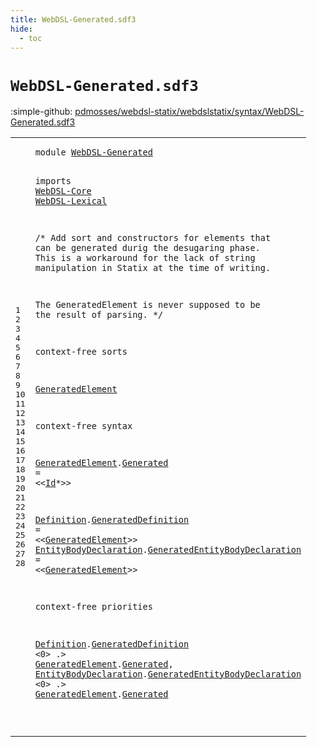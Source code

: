 ```yaml
---
title: WebDSL-Generated.sdf3
hide:
  - toc
---
```


# `WebDSL-Generated.sdf3`

:simple-github: [pdmosses/webdsl-statix/webdslstatix/syntax/WebDSL-Generated.sdf3]

[pdmosses/webdsl-statix/webdslstatix/syntax/WebDSL-Generated.sdf3]: https://github.com/pdmosses/webdsl-statix/blob/master/webdslstatix/syntax/WebDSL-Generated.sdf3 "The source file on GitHub"

<div class="sdf3"><table class="highlighttable"><tbody><tr><td class="linenos"><div class="linenodiv"><pre><span></span>1
2
3
4
5
6
7
8
9
10
11
12
13
14
15
16
17
18
19
20
21
22
23
24
25
26
27
28
</pre></div></td>
<td class="code"><pre><code><span class="keyword">module</span> <a href="../webdsl-statix.sdf3/#WebDSL-Generated_237_253" id="WebDSL-Generated_7_23" title="Referenced at ../webdsl-statix.sdf3 line 15">WebDSL-Generated</a>

<span class="keyword">imports</span>
  <a href="../WebDSL-Core.sdf3/#WebDSL-Core_7_18" id="WebDSL-Core_35_46" title="Defined at ../WebDSL-Core.sdf3 line 1">WebDSL-Core</a>
  <a href="../WebDSL-Lexical.sdf3/#WebDSL-Lexical_7_21" id="WebDSL-Lexical_49_63" title="Defined at ../WebDSL-Lexical.sdf3 line 1">WebDSL-Lexical</a>

/*
  <span class="keyword">Add sort and constructors for elements that can be generated durig the desugaring phase</span>.
  <span class="keyword">This is a workaround for the lack of string manipulation in Statix at the time of writing</span>.

  <span class="keyword">The GeneratedElement is never supposed to be the result of parsing</span>.
*/

<span class="keyword">context-free sorts</span>

  <a href="#GeneratedElement_465_481" id="GeneratedElement_349_365" title="Referenced at line 22, 23, 27, 28">GeneratedElement</a>

<span class="keyword">context-free syntax</span>

  <a href="#GeneratedElement_465_481" id="GeneratedElement_390_406" title="Referenced at line 22, 23, 27, 28">GeneratedElement</a>.<span class="cons_Constructor"><a href="#Generated_645_654" id="Generated_407_416" title="Referenced at line 27, 28">Generated</a></span> = &lt;&lt;<a href="../WebDSL-Lexical.sdf3/#Id_86_88" id="Id_421_423" title="Defined at ../WebDSL-Lexical.sdf3 line 5, 16">Id</a>*&gt;&gt;

  <a href="#Definition_590_600" id="Definition_430_440" title="Referenced at line 27">Definition</a>.<span class="cons_Constructor"><a href="#GeneratedDefinition_601_620" id="GeneratedDefinition_441_460" title="Referenced at line 27">GeneratedDefinition</a></span> = &lt;&lt;<a href="#GeneratedElement_349_365" id="GeneratedElement_465_481" title="Defined at line 16, 20">GeneratedElement</a>&gt;&gt;
  <a href="#EntityBodyDeclaration_658_679" id="EntityBodyDeclaration_486_507" title="Referenced at line 28">EntityBodyDeclaration</a>.<span class="cons_Constructor"><a href="#GeneratedEntityBodyDeclaration_680_710" id="GeneratedEntityBodyDeclaration_508_538" title="Referenced at line 28">GeneratedEntityBodyDeclaration</a></span> = &lt;&lt;<a href="#GeneratedElement_349_365" id="GeneratedElement_543_559" title="Defined at line 16, 20">GeneratedElement</a>&gt;&gt;

<span class="keyword">context-free priorities</span>

  <a href="#Definition_430_440" id="Definition_590_600" title="Defined at line 22">Definition</a>.<span class="cons_Constructor"><a href="#GeneratedDefinition_441_460" id="GeneratedDefinition_601_620" title="Defined at line 22">GeneratedDefinition</a></span> &lt;0&gt; .&gt; <a href="#GeneratedElement_349_365" id="GeneratedElement_628_644" title="Defined at line 16, 20">GeneratedElement</a>.<span class="cons_Constructor"><a href="#Generated_407_416" id="Generated_645_654" title="Defined at line 20">Generated</a></span>,
  <a href="#EntityBodyDeclaration_486_507" id="EntityBodyDeclaration_658_679" title="Defined at line 23">EntityBodyDeclaration</a>.<span class="cons_Constructor"><a href="#GeneratedEntityBodyDeclaration_508_538" id="GeneratedEntityBodyDeclaration_680_710" title="Defined at line 23">GeneratedEntityBodyDeclaration</a></span> &lt;0&gt; .&gt; <a href="#GeneratedElement_349_365" id="GeneratedElement_718_734" title="Defined at line 16, 20">GeneratedElement</a>.<span class="cons_Constructor"><a href="#Generated_407_416" id="Generated_735_744" title="Defined at line 20">Generated</a></span>

</code></pre></td></tr></tbody></table></div>
